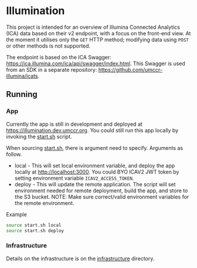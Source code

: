 # Illumination

This project is intended for an overview of Illumina Connected Analytics (ICA) data based on their v2 endpoint, with a focus on the front-end view.
At the moment it utilises only the `GET` HTTP method; modifying data using `POST` or other methods is not supported.

The endpoint is based on the ICA Swagger: <https://ica.illumina.com/ica/api/swagger/index.html>.
This Swagger is used from an SDK in a separate repository: <https://github.com/umccr-illumina/icats>.

## Running

### App

Currently the app is still in development and deployed at <https://illumination.dev.umccr.org>. 
You could still run this app locally by invoking the [start.sh](start.sh) script.

When sourcing [start.sh](start.sh), there is argument need to specify. Arguments as follow.

- local - This will set local environment variable, and deploy the app locally at <http://localhost:3000>. You could BYO ICAV2 JWT token by setting environment variable `ICAV2_ACCESS_TOKEN`.
- deploy - This will update the remote application. The script will set environment needed for remote deployment, build the app, and store to the S3 bucket. NOTE: Make sure correct/valid environment variables for the remote environment.

Example
```bash
source start.sh local
source start.sh deploy
```

### Infrastructure
Details on the infrastructure is on the [infrastructure](infrastructure/README.md) directory.
